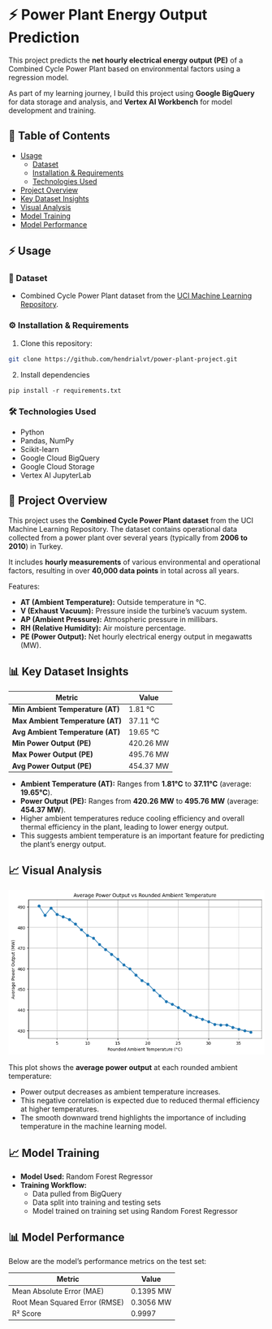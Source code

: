 # ⚡ Power Plant Energy Output Prediction

This project predicts the **net hourly electrical energy output (PE)** of a Combined Cycle Power Plant based on environmental factors using a regression model.

As part of my learning journey, I build this project using **Google BigQuery** for data storage and analysis, and **Vertex AI Workbench** for model development and training.  

## 📒 Table of Contents

- [Usage](#-usage)
  - [Dataset](#-dataset)
  - [Installation & Requirements](#️-installation--requirements)
  - [Technologies Used](#️-technologies-used)
- [Project Overview](#-project-overview)
- [Key Dataset Insights](#-key-dataset-insights)
- [Visual Analysis](#-visual-analysis)
- [Model Training](#-model-training)
- [Model Performance](#-model-performance)

## ⚡ Usage
### 📄 Dataset
- Combined Cycle Power Plant dataset from the [UCI Machine Learning Repository](https://archive.ics.uci.edu/ml/datasets/Combined+Cycle+Power+Plant).
### ⚙️ Installation & Requirements

1. Clone this repository:
```bash
git clone https://github.com/hendrialvt/power-plant-project.git
```
2. Install dependencies
```
pip install -r requirements.txt
```
### 🛠️ Technologies Used
- Python  
- Pandas, NumPy  
- Scikit-learn  
- Google Cloud BigQuery  
- Google Cloud Storage  
- Vertex AI JupyterLab

## 📖 Project Overview

This project uses the **Combined Cycle Power Plant dataset** from the UCI Machine Learning Repository. The dataset contains operational data collected from a power plant over several years (typically from **2006 to 2010**) in Turkey.

It includes **hourly measurements** of various environmental and operational factors, resulting in over **40,000 data points** in total across all years.

Features:
- **AT (Ambient Temperature):** Outside temperature in °C.
- **V (Exhaust Vacuum):** Pressure inside the turbine’s vacuum system.
- **AP (Ambient Pressure):** Atmospheric pressure in millibars.
- **RH (Relative Humidity):** Air moisture percentage.
- **PE (Power Output):** Net hourly electrical energy output in megawatts (MW).

## 📊 Key Dataset Insights

| Metric                           | Value     |
| -------------------------------- | --------- |
| **Min Ambient Temperature (AT)** | 1.81 °C   |
| **Max Ambient Temperature (AT)** | 37.11 °C  |
| **Avg Ambient Temperature (AT)** | 19.65 °C  |
| **Min Power Output (PE)**        | 420.26 MW |
| **Max Power Output (PE)**        | 495.76 MW |
| **Avg Power Output (PE)**        | 454.37 MW |

- **Ambient Temperature (AT):** Ranges from **1.81°C** to **37.11°C** (average: **19.65°C**).
- **Power Output (PE):** Ranges from **420.26 MW** to **495.76 MW** (average: **454.37 MW**).
- Higher ambient temperatures reduce cooling efficiency and overall thermal efficiency in the plant, leading to lower energy output.
- This suggests ambient temperature is an important feature for predicting the plant’s energy output.

## 📈 Visual Analysis

![Average Power Output vs Rounded Ambient Temperature](figures/average_power_vs_temperature.png)

This plot shows the **average power output** at each rounded ambient temperature:

- Power output decreases as ambient temperature increases.
- This negative correlation is expected due to reduced thermal efficiency at higher temperatures.
- The smooth downward trend highlights the importance of including temperature in the machine learning model.

## 📈 Model Training

- **Model Used:** Random Forest Regressor  
- **Training Workflow:**
  - Data pulled from BigQuery
  - Data split into training and testing sets
  - Model trained on training set using Random Forest Regressor

## 📊 Model Performance

Below are the model’s performance metrics on the test set:

| Metric                     | Value |
|----------------------------|-------|
| Mean Absolute Error (MAE)  | 0.1395 MW |
| Root Mean Squared Error (RMSE) | 0.3056 MW |
| R² Score                   | 0.9997 |
